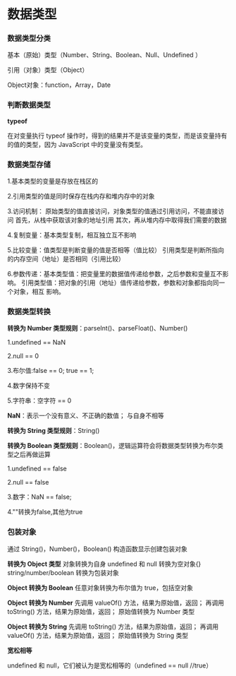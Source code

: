 # 数据类型

### 数据类型分类

基本（原始）类型（Number、String、Boolean、Null、Undefined ）

引用（对象）类型（Object）

Object对象：function，Array，Date

### 判断数据类型

**typeof** 

在对变量执行 typeof 操作时，得到的结果并不是该变量的类型，而是该变量持有的值的类型，因为 JavaScript 中的变量没有类型。

### 数据类型存储

1.基本类型的变量是存放在栈区的

2.引用类型的值是同时保存在栈内存和堆内存中的对象

3.访问机制： 原始类型的值直接访问，对象类型的值通过引用访问，不能直接访问
                       首先，从栈中获取该对象的地址引用
                       其次，再从堆内存中取得我们需要的数据

4.复制变量：基本类型复制，相互独立互不影响

5.比较变量：值类型是判断变量的值是否相等（值比较）
                       引用类型是判断所指向的内存空间（地址）是否相同（引用比较）

6.参数传递：基本类型值：把变量里的数据值传递给参数，之后参数和变量互不影响。
                       引用类型值：把对象的引用（地址）值传递给参数，参数和对象都指向同一个对象，相互                        影响。

### 数据类型转换

**转换为 Number 类型规则**：parseInt()、parseFloat()、Number()

   1.undefined == NaN

   2.null == 0

   3.布尔值:false == 0; true == 1;

   4.数字保持不变

   5.字符串：空字符 == 0

**NaN**：表示一个没有意义、不正确的数值； 与自身不相等

**转换为 String 类型规则**：String()

**转换为 Boolean 类型规则**：Boolean()，逻辑运算符会将数据类型转换为布尔类型之后再做运算

   1.undefined == false

   2.null == false

   3.数字：NaN == false;

   4.""转换为false,其他为true

### 包装对象

通过 String()，Number()，Boolean() 构造函数显示创建包装对象

**转换为 Object 类型**
 对象转换为自身
 undefined 和 null 转换为空对象{}
 string/number/boolean 转换为包装对象

 **Object 转换为 Boolean**
 任意对象转换为布尔值为 true，包括空对象

**Object 转换为 Number**
 先调用 valueOf() 方法，结果为原始值，返回；
 再调用 toString() 方法，结果为原始值，返回；
 原始值转换为 Number 类型

 **Object 转换为 String**
 先调用 toString() 方法，结果为原始值，返回；
 再调用 valueOf() 方法，结果为原始值，返回；
 原始值转换为 String 类型

**宽松相等**

undefined 和 null，它们被认为是宽松相等的（undefined == null //true）